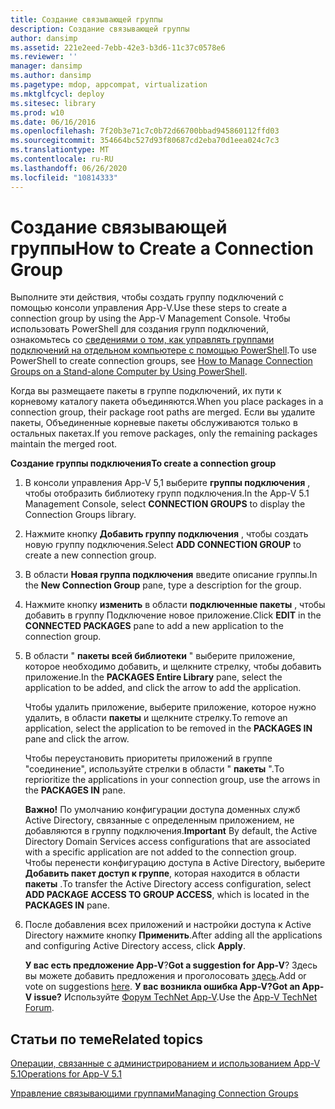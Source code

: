 ```yaml
---
title: Создание связывающей группы
description: Создание связывающей группы
author: dansimp
ms.assetid: 221e2eed-7ebb-42e3-b3d6-11c37c0578e6
ms.reviewer: ''
manager: dansimp
ms.author: dansimp
ms.pagetype: mdop, appcompat, virtualization
ms.mktglfcycl: deploy
ms.sitesec: library
ms.prod: w10
ms.date: 06/16/2016
ms.openlocfilehash: 7f20b3e71c7c0b72d66700bbad945860112ffd03
ms.sourcegitcommit: 354664bc527d93f80687cd2eba70d1eea024c7c3
ms.translationtype: MT
ms.contentlocale: ru-RU
ms.lasthandoff: 06/26/2020
ms.locfileid: "10814333"
---
```

# <span data-ttu-id="834fd-103">Создание связывающей группы</span><span class="sxs-lookup"><span data-stu-id="834fd-103">How to Create a Connection Group</span></span>


<span data-ttu-id="834fd-104">Выполните эти действия, чтобы создать группу подключений с помощью консоли управления App-V.</span><span class="sxs-lookup"><span data-stu-id="834fd-104">Use these steps to create a connection group by using the App-V Management Console.</span></span> <span data-ttu-id="834fd-105">Чтобы использовать PowerShell для создания групп подключений, ознакомьтесь со [сведениями о том, как управлять группами подключений на отдельном компьютере с помощью PowerShell](how-to-manage-connection-groups-on-a-stand-alone-computer-by-using-powershell51.md).</span><span class="sxs-lookup"><span data-stu-id="834fd-105">To use PowerShell to create connection groups, see [How to Manage Connection Groups on a Stand-alone Computer by Using PowerShell](how-to-manage-connection-groups-on-a-stand-alone-computer-by-using-powershell51.md).</span></span>

<span data-ttu-id="834fd-106">Когда вы размещаете пакеты в группе подключений, их пути к корневому каталогу пакета объединяются.</span><span class="sxs-lookup"><span data-stu-id="834fd-106">When you place packages in a connection group, their package root paths are merged.</span></span> <span data-ttu-id="834fd-107">Если вы удалите пакеты, Объединенные корневые пакеты обслуживаются только в остальных пакетах.</span><span class="sxs-lookup"><span data-stu-id="834fd-107">If you remove packages, only the remaining packages maintain the merged root.</span></span>

**<span data-ttu-id="834fd-108">Создание группы подключения</span><span class="sxs-lookup"><span data-stu-id="834fd-108">To create a connection group</span></span>**

1.  <span data-ttu-id="834fd-109">В консоли управления App-V 5,1 выберите **группы подключения** , чтобы отобразить библиотеку групп подключения.</span><span class="sxs-lookup"><span data-stu-id="834fd-109">In the App-V 5.1 Management Console, select **CONNECTION GROUPS** to display the Connection Groups library.</span></span>

2.  <span data-ttu-id="834fd-110">Нажмите кнопку **Добавить группу подключения** , чтобы создать новую группу подключения.</span><span class="sxs-lookup"><span data-stu-id="834fd-110">Select **ADD CONNECTION GROUP** to create a new connection group.</span></span>

3.  <span data-ttu-id="834fd-111">В области **Новая группа подключения** введите описание группы.</span><span class="sxs-lookup"><span data-stu-id="834fd-111">In the **New Connection Group** pane, type a description for the group.</span></span>

4.  <span data-ttu-id="834fd-112">Нажмите кнопку **изменить** в области **подключенные пакеты** , чтобы добавить в группу Подключение новое приложение.</span><span class="sxs-lookup"><span data-stu-id="834fd-112">Click **EDIT** in the **CONNECTED PACKAGES** pane to add a new application to the connection group.</span></span>

5.  <span data-ttu-id="834fd-113">В области " **пакеты всей библиотеки** " выберите приложение, которое необходимо добавить, и щелкните стрелку, чтобы добавить приложение.</span><span class="sxs-lookup"><span data-stu-id="834fd-113">In the **PACKAGES Entire Library** pane, select the application to be added, and click the arrow to add the application.</span></span>

    <span data-ttu-id="834fd-114">Чтобы удалить приложение, выберите приложение, которое нужно удалить, в области **пакеты** и щелкните стрелку.</span><span class="sxs-lookup"><span data-stu-id="834fd-114">To remove an application, select the application to be removed in the **PACKAGES IN** pane and click the arrow.</span></span>

    <span data-ttu-id="834fd-115">Чтобы переустановить приоритеты приложений в группе "соединение", используйте стрелки в области " **пакеты** ".</span><span class="sxs-lookup"><span data-stu-id="834fd-115">To reprioritize the applications in your connection group, use the arrows in the **PACKAGES IN** pane.</span></span>

    <span data-ttu-id="834fd-116">**Важно!**  По умолчанию конфигурации доступа доменных служб Active Directory, связанные с определенным приложением, не добавляются в группу подключения.</span><span class="sxs-lookup"><span data-stu-id="834fd-116">**Important** By default, the Active Directory Domain Services access configurations that are associated with a specific application are not added to the connection group.</span></span> <span data-ttu-id="834fd-117">Чтобы перенести конфигурацию доступа в Active Directory, выберите **Добавить пакет доступ к группе**, которая находится в области **пакеты** .</span><span class="sxs-lookup"><span data-stu-id="834fd-117">To transfer the Active Directory access configuration, select **ADD PACKAGE ACCESS TO GROUP ACCESS**, which is located in the **PACKAGES IN** pane.</span></span>

     

6.  <span data-ttu-id="834fd-118">После добавления всех приложений и настройки доступа к Active Directory нажмите кнопку **Применить**.</span><span class="sxs-lookup"><span data-stu-id="834fd-118">After adding all the applications and configuring Active Directory access, click **Apply**.</span></span>

    <span data-ttu-id="834fd-119">**У вас есть предложение App-V**?</span><span class="sxs-lookup"><span data-stu-id="834fd-119">**Got a suggestion for App-V**?</span></span> <span data-ttu-id="834fd-120">Здесь вы можете добавить предложения и проголосовать [здесь](http://appv.uservoice.com/forums/280448-microsoft-application-virtualization).</span><span class="sxs-lookup"><span data-stu-id="834fd-120">Add or vote on suggestions [here](http://appv.uservoice.com/forums/280448-microsoft-application-virtualization).</span></span> **<span data-ttu-id="834fd-121">У вас возникла ошибка App-V?</span><span class="sxs-lookup"><span data-stu-id="834fd-121">Got an App-V issue?</span></span>** <span data-ttu-id="834fd-122">Используйте [Форум TechNet App-V](https://social.technet.microsoft.com/Forums/home?forum=mdopappv).</span><span class="sxs-lookup"><span data-stu-id="834fd-122">Use the [App-V TechNet Forum](https://social.technet.microsoft.com/Forums/home?forum=mdopappv).</span></span>

## <span data-ttu-id="834fd-123">Статьи по теме</span><span class="sxs-lookup"><span data-stu-id="834fd-123">Related topics</span></span>


[<span data-ttu-id="834fd-124">Операции, связанные с администрированием и использованием App-V 5.1</span><span class="sxs-lookup"><span data-stu-id="834fd-124">Operations for App-V 5.1</span></span>](operations-for-app-v-51.md)

[<span data-ttu-id="834fd-125">Управление связывающими группами</span><span class="sxs-lookup"><span data-stu-id="834fd-125">Managing Connection Groups</span></span>](managing-connection-groups51.md)

 

 





